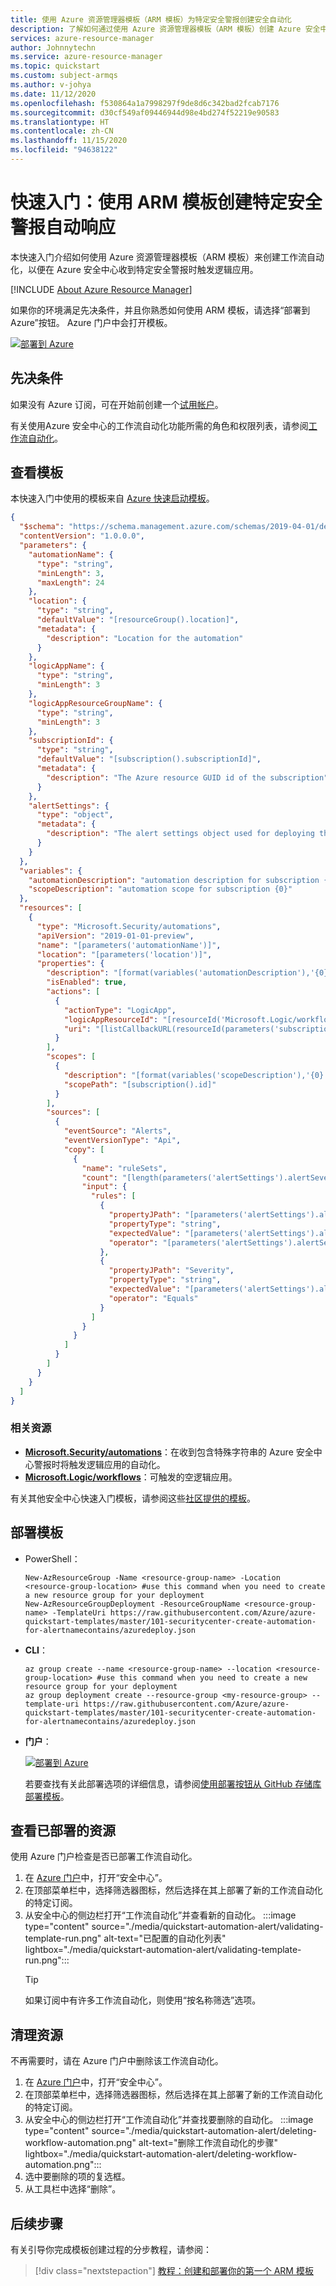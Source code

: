 ```yaml
---
title: 使用 Azure 资源管理器模板（ARM 模板）为特定安全警报创建安全自动化
description: 了解如何通过使用 Azure 资源管理器模板（ARM 模板）创建 Azure 安全中心自动化来触发逻辑应用，该应用将由特定的安全中心警报触发。
services: azure-resource-manager
author: Johnnytechn
ms.service: azure-resource-manager
ms.topic: quickstart
ms.custom: subject-armqs
ms.author: v-johya
ms.date: 11/12/2020
ms.openlocfilehash: f530864a1a7998297f9de8d6c342bad2fcab7176
ms.sourcegitcommit: d30cf549af09446944d98e4bd274f52219e90583
ms.translationtype: HT
ms.contentlocale: zh-CN
ms.lasthandoff: 11/15/2020
ms.locfileid: "94638122"
---
```

# <a name="quickstart-create-an-automatic-response-to-a-specific-security-alert-using-an-arm-template"></a>快速入门：使用 ARM 模板创建特定安全警报自动响应

本快速入门介绍如何使用 Azure 资源管理器模板（ARM 模板）来创建工作流自动化，以便在 Azure 安全中心收到特定安全警报时触发逻辑应用。

[!INCLUDE [About Azure Resource Manager](../../includes/resource-manager-quickstart-introduction.md)]

如果你的环境满足先决条件，并且你熟悉如何使用 ARM 模板，请选择“部署到 Azure”按钮。 Azure 门户中会打开模板。

[![部署到 Azure](../media/template-deployments/deploy-to-azure.svg)](https://portal.azure.cn/#create/Microsoft.Template/uri/https%3a%2f%2fraw.githubusercontent.com%2fAzure%2fazure-quickstart-templates%2fmaster%2f101-securitycenter-create-automation-for-alertnamecontains%2fazuredeploy.json)

## <a name="prerequisites"></a>先决条件

如果没有 Azure 订阅，可在开始前创建一个[试用帐户](https://www.azure.cn/pricing/1rmb-trial)。

有关使用Azure 安全中心的工作流自动化功能所需的角色和权限列表，请参阅[工作流自动化](workflow-automation.md)。

## <a name="review-the-template"></a>查看模板

本快速入门中使用的模板来自 [Azure 快速启动模板](https://azure.microsoft.com/resources/templates/101-securitycenter-create-automation-for-alertnamecontains/)。

```json
{
  "$schema": "https://schema.management.azure.com/schemas/2019-04-01/deploymentTemplate.json#",
  "contentVersion": "1.0.0.0",
  "parameters": {
    "automationName": {
      "type": "string",
      "minLength": 3,
      "maxLength": 24
    },
    "location": {
      "type": "string",
      "defaultValue": "[resourceGroup().location]",
      "metadata": {
        "description": "Location for the automation"
      }
    },
    "logicAppName": {
      "type": "string",
      "minLength": 3
    },
    "logicAppResourceGroupName": {
      "type": "string",
      "minLength": 3
    },
    "subscriptionId": {
      "type": "string",
      "defaultValue": "[subscription().subscriptionId]",
      "metadata": {
        "description": "The Azure resource GUID id of the subscription"
      }
    },
    "alertSettings": {
      "type": "object",
      "metadata": {
        "description": "The alert settings object used for deploying the automation"
      }
    }
  },
  "variables": {
    "automationDescription": "automation description for subscription {0}",
    "scopeDescription": "automation scope for subscription {0}"
  },
  "resources": [
    {
      "type": "Microsoft.Security/automations",
      "apiVersion": "2019-01-01-preview",
      "name": "[parameters('automationName')]",
      "location": "[parameters('location')]",
      "properties": {
        "description": "[format(variables('automationDescription'),'{0}', parameters('subscriptionId'))]",
        "isEnabled": true,
        "actions": [
          {
            "actionType": "LogicApp",
            "logicAppResourceId": "[resourceId('Microsoft.Logic/workflows', parameters('logicAppName'))]",
            "uri": "[listCallbackURL(resourceId(parameters('subscriptionId'), parameters('logicAppResourceGroupName'), 'Microsoft.Logic/workflows/triggers', parameters('logicAppName'), 'manual'), '2019-05-01').value]"
          }
        ],
        "scopes": [
          {
            "description": "[format(variables('scopeDescription'),'{0}', parameters('subscriptionId'))]",
            "scopePath": "[subscription().id]"
          }
        ],
        "sources": [
          {
            "eventSource": "Alerts",
            "eventVersionType": "Api",
            "copy": [
              {
                "name": "ruleSets",
                "count": "[length(parameters('alertSettings').alertSeverityMapping)]",
                "input": {
                  "rules": [
                    {
                      "propertyJPath": "[parameters('alertSettings').alertSeverityMapping[copyIndex('ruleSets')].jpath]",
                      "propertyType": "string",
                      "expectedValue": "[parameters('alertSettings').alertSeverityMapping[copyIndex('ruleSets')].expectedValue]",
                      "operator": "[parameters('alertSettings').alertSeverityMapping[copyIndex('ruleSets')].operator]"
                    },
                    {
                      "propertyJPath": "Severity",
                      "propertyType": "string",
                      "expectedValue": "[parameters('alertSettings').alertSeverityMapping[copyIndex('ruleSets')].severity]",
                      "operator": "Equals"
                    }
                  ]
                }
              }
            ]
          }
        ]
      }
    }
  ]
}
```

### <a name="relevant-resources"></a>相关资源

- [**Microsoft.Security/automations**](https://docs.microsoft.com/azure/templates/microsoft.security/automations)：在收到包含特殊字符串的 Azure 安全中心警报时将触发逻辑应用的自动化。
- [**Microsoft.Logic/workflows**](https://docs.microsoft.com/azure/templates/microsoft.logic/workflows)：可触发的空逻辑应用。

有关其他安全中心快速入门模板，请参阅这些[社区提供的模板](https://azure.microsoft.com/resources/templates/?resourceType=Microsoft.Security&pageNumber=1&sort=Popular)。

## <a name="deploy-the-template"></a>部署模板

- PowerShell：

  ```azurepowershell
  New-AzResourceGroup -Name <resource-group-name> -Location <resource-group-location> #use this command when you need to create a new resource group for your deployment
  New-AzResourceGroupDeployment -ResourceGroupName <resource-group-name> -TemplateUri https://raw.githubusercontent.com/Azure/azure-quickstart-templates/master/101-securitycenter-create-automation-for-alertnamecontains/azuredeploy.json
  ```

- **CLI**：

  ```azurecli
  az group create --name <resource-group-name> --location <resource-group-location> #use this command when you need to create a new resource group for your deployment
  az group deployment create --resource-group <my-resource-group> --template-uri https://raw.githubusercontent.com/Azure/azure-quickstart-templates/master/101-securitycenter-create-automation-for-alertnamecontains/azuredeploy.json
  ```

- **门户**：

  [![部署到 Azure](../media/template-deployments/deploy-to-azure.svg)](https://portal.azure.cn/#create/Microsoft.Template/uri/https%3a%2f%2fraw.githubusercontent.com%2fAzure%2fazure-quickstart-templates%2fmaster%2f101-securitycenter-create-automation-for-alertnamecontains%2fazuredeploy.json)

  若要查找有关此部署选项的详细信息，请参阅[使用部署按钮从 GitHub 存储库部署模板](../azure-resource-manager/templates/deploy-to-azure-button.md)。

## <a name="review-deployed-resources"></a>查看已部署的资源

使用 Azure 门户检查是否已部署工作流自动化。

1. 在 [Azure 门户](https://portal.azure.cn)中，打开“安全中心”。
1. 在顶部菜单栏中，选择筛选器图标，然后选择在其上部署了新的工作流自动化的特定订阅。
1. 从安全中心的侧边栏打开“工作流自动化”并查看新的自动化。
    :::image type="content" source="./media/quickstart-automation-alert/validating-template-run.png" alt-text="已配置的自动化列表" lightbox="./media/quickstart-automation-alert/validating-template-run.png":::
    >[!TIP]
    > 如果订阅中有许多工作流自动化，则使用“按名称筛选”选项。

## <a name="clean-up-resources"></a>清理资源

不再需要时，请在 Azure 门户中删除该工作流自动化。

1. 在 [Azure 门户](https://portal.azure.cn)中，打开“安全中心”。
1. 在顶部菜单栏中，选择筛选器图标，然后选择在其上部署了新的工作流自动化的特定订阅。
1. 从安全中心的侧边栏打开“工作流自动化”并查找要删除的自动化。
    :::image type="content" source="./media/quickstart-automation-alert/deleting-workflow-automation.png" alt-text="删除工作流自动化的步骤" lightbox="./media/quickstart-automation-alert/deleting-workflow-automation.png":::
1. 选中要删除的项的复选框。
1. 从工具栏中选择“删除”。

## <a name="next-steps"></a>后续步骤

有关引导你完成模板创建过程的分步教程，请参阅：

> [!div class="nextstepaction"]
> [教程：创建和部署你的第一个 ARM 模板](../azure-resource-manager/templates/template-tutorial-create-first-template.md)

